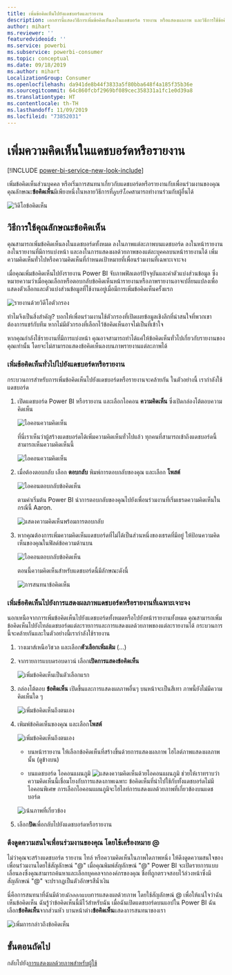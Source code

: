 ```yaml
---
title: เพิ่มข้อคิดเห็นไปยังแดชบอร์ดและรายงาน
description: เอกสารนี้แสดงวิธีการเพิ่มข้อคิดเห็นลงในแดชบอร์ด รายงาน หรือแสดงผลภาพ และวิธีการใช้ข้อคิดเห็นในการสนทนากับผู้ทำงานร่วมกัน
author: mihart
ms.reviewer: ''
featuredvideoid: ''
ms.service: powerbi
ms.subservice: powerbi-consumer
ms.topic: conceptual
ms.date: 09/18/2019
ms.author: mihart
LocalizationGroup: Consumer
ms.openlocfilehash: da941de8b44f3833a5f80bba648f4a185f35b36e
ms.sourcegitcommit: 64c860fcbf2969bf089cec358331a1fc1e0d39a8
ms.translationtype: HT
ms.contentlocale: th-TH
ms.lasthandoff: 11/09/2019
ms.locfileid: "73852031"
---
```

# <a name="add-comments-to-a-dashboard-or-report"></a>เพิ่มความคิดเห็นในแดชบอร์ดหรือรายงาน

[!INCLUDE [power-bi-service-new-look-include](../includes/power-bi-service-new-look-include.md)]

เพิ่มข้อคิดเห็นส่วนบุคคล หรือเริ่มการสนทนาเกี่ยวกับแดชบอร์ดหรือรายงานกับเพื่อนร่วมงานของคุณ คุณลักษณะ**ข้อคิดเห็น**มีเพียงหนึ่งในหลายวิธีการที่*ผูบริโภค*สามารถทำงานร่วมกับผู้อื่นได้ 

![วิดีโอข้อคิดเห็น](media/end-user-comment/comment.gif)

## <a name="how-to-use-the-comments-feature"></a>วิธีการใช้คุณลักษณะข้อคิดเห็น
คุณสามารถเพิ่มข้อคิดเห็นลงในแดชบอร์ดทั้งหมด ลงในภาพแต่ละภาพบนแดชบอร์ด ลงในหน้ารายงาน ลงในรายงานที่มีการแบ่งหน้า และลงในการแสดงผลด้วยภาพของแต่ละบุคคลบนหน้ารายงานได้ เพิ่มความคิดเห็นทั่วไปหรือความคิดเห็นที่กำหนดเป้าหมายที่เพื่อนร่วมงานที่เฉพาะเจาะจง  

เมื่อคุณเพิ่มข้อคิดเห็นไปยังรายงาน Power BI จับภาพฟิลเตอร์ปัจจุบันและค่าตัวแบ่งส่วนข้อมูล ซึ่งหมายความว่าเมื่อคุณเลือกหรือตอบกลับข้อคิดเห็นหน้ารายงานหรือภาพรายงานอาจเปลี่ยนแปลงเพื่อแสดงตัวเลือกและตัวแบ่งส่วนข้อมูลที่ใช้งานอยู่เมื่อมีการเพิ่มข้อคิดเห็นครั้งแรก  

![รายงานด้วยวิดีโอตัวกรอง](media/end-user-comment/power-bi-comment.gif)

ทำไมจึงเป็นสิ่งสำคัญ? บอกให้เพื่อนร่วมงานใช้ตัวกรองที่เปิดเผยข้อมูลเชิงลึกที่น่าสนใจที่พวกเขาต้องการแชร์กับทีม หากไม่มีตัวกรองที่เลือกไว้ข้อคิดเห็นอาจไม่เป็นที่เข้าใจ

หากคุณกำลังใช้รายงานที่มีการแบ่งหน้า คุณอาจสามารถทำได้แค่ให้ข้อคิดเห็นทั่วไปเกี่ยวกับรายงานของคุณเท่านั้น  โดยจะไม่สามารถแสดงข้อคิดเห็นลงบนภาพรายงานแต่ละภาพได้

### <a name="add-a-general-comment-to-a-dashboard-or-report"></a>เพิ่มข้อคิดเห็นทั่วไปไปยังแดชบอร์ดหรือรายงาน
กระบวนการสำหรับการเพิ่มข้อคิดเห็นไปยังแดชบอร์ดหรือรายงานจะคล้ายกัน  ในตัวอย่างนี้ เรากำลังใช้แดชบอร์ด 

1. เปิดแดชบอร์ด Power BI หรือรายงาน และเลือกไอคอน **ความคิดเห็น** ซึ่งเปิดกล่องโต้ตอบความคิดเห็น

    ![ไอคอนความคิดเห็น](media/end-user-comment/power-bi-comment-menu.png)

    ที่นี่เราเห็นว่าผู้สร้างแดชบอร์ดได้เพิ่มความคิดเห็นทั่วไปแล้ว  ทุกคนที่สามารถเข้าถึงแดชบอร์ดนี้สามารถเห็นความคิดเห็นนี้

    ![ไอคอนความคิดเห็น](media/end-user-comment/power-bi-first-comments.png)

2. เมื่อต้องตอบกลับ เลือก **ตอบกลับ** พิมพ์การตอบกลับของคุณ และเลือก **โพสต์**  

    ![ไอคอนตอบกลับข้อคิดเห็น](media/end-user-comment/power-bi-comment-reply.png)

    ตามค่าเริ่มต้น Power BI นำการตอบกลับของคุณไปยังเพื่อนร่วมงานที่เริ่มเธรดความคิดเห็นในกรณีนี้ Aaron. 

    ![แสดงความคิดเห็นพร้อมการตอบกลับ](media/end-user-comment/power-bi-respond.png)

 3. หากคุณต้องการเพิ่มความคิดเห็นแดชบอร์ดที่ไม่ได้เป็นส่วนหนึ่งของเธรดที่มีอยู่ ให้ป้อนความคิดเห็นของคุณในฟิลด์ข้อความด้านบน

    ![ไอคอนตอบกลับข้อคิดเห็น](media/end-user-comment/power-bi-new-comments.png)

    ตอนนี้ความคิดเห็นสำหรับแดชบอร์ดนี้มีลักษณะดังนี้

    ![การสนทนาข้อคิดเห็น](media/end-user-comment/power-bi-conversation.png)

### <a name="add-a-comment-to-a-specific-dashboard-or-report-visual"></a>เพิ่มข้อคิดเห็นไปยังการแสดงผลภาพแดชบอร์ดหรือรายงานที่เฉพาะเจาะจง
นอกเหนือจากการเพิ่มข้อคิดเห็นไปยังแดชบอร์ดทั้งหมดหรือไปยังหน้ารายงานทั้งหมด คุณสามารถเพิ่มข้อคิดเห็นไปยังไทล์แดชบอร์ดแต่ละรายการและการแสดงผลด้วยภาพของแต่ละรายงานได้ กระบวนการนี้จะคล้ายกันและในตัวอย่างนี้เรากำลังใช้รายงาน

1. วางเมาส์เหนือวิชวล และเลือก**ตัวเลือกเพิ่มเติม** (...)    
2. จากรายการแบบดรอบดาวน์ เลือก**เปิดการแสดงข้อคิดเห็น**

    ![เพิ่มข้อคิดเห็นเป็นตัวเลือกแรก](media/end-user-comment/power-bi-report-comment.png)  

3.  กล่องโต้ตอบ **ข้อคิดเห็น** เปิดขึ้นและการแสดงผลภาพอื่นๆ บนหน้าจะเป็นสีเทา ภาพนี้ยังไม่มีความคิดเห็นใด ๆ 

    ![เพิ่มข้อคิดเห็นถึงตนเอง](media/end-user-comment/power-bi-comment-column.png)  

4. เพิมพ์ข้อคิดเห็นของคุณ และเลือก**โพสต์**

    ![เพิ่มข้อคิดเห็นถึงตนเอง](media/end-user-comment/power-bi-comment-logistics.png)  

    - บนหน้ารายงาน ให้เลือกข้อคิดเห็นที่สร้างขึ้นด้วยการแสดงผลภาพ ไฮไลต์ภาพแสดงผลภาพนั้น (ดูข้างบน)

    - บนแดชบอร์ด ไอคอนแผนภูมิ ![แสดงความคิดเห็นด้วยไอคอนแผนภูมิ](media/end-user-comment/power-bi-comment-chart-icon.png) ช่วยให้เราทราบว่าความคิดเห็นนี้เชื่อมโยงกับการแสดงภาพเฉพาะ ข้อคิดเห็นที่นำไปใช้กับทั้งแดชบอร์ดไม่มีไอคอนพิเศษ การเลือกไอคอนแผนภูมิจะไฮไลท์การแสดงผลด้วยภาพที่เกี่ยวข้องบนแดชบอร์ด
    

    ![เน้นภาพที่เกี่ยวข้อง](media/end-user-comment/power-bi-highlight.png)

5. เลือก**ปิด**เพื่อกลับไปยังแดชบอร์ดหรือรายงาน

### <a name="get-your-colleagues-attention-by-using-the--sign"></a>ดึงดูดความสนใจเพื่อนร่วมงานของคุณ โดยใช้เครื่องหมาย @
ไม่ว่าคุณจะสร้างแดชบอร์ด รายงาน ไทล์ หรือความคิดเห็นในภาพใดภาพหนึ่ง ให้ดึงดูดความสนใจของเพื่อนร่วมงานโดยใช้สัญลักษณ์ "\@"  เมื่อคุณพิมพ์สัญลักษณ์ "\@" Power BI จะเปิดรายการแบบเลื่อนลงซึ่งคุณสามารถค้นหาและเลือกบุคคลจากองค์กรของคุณ ชื่อที่ถูกตรวจสอบไว้ล่วงหน้าซึ่งมีสัญลักษณ์ "\@" จะปรากฏเป็นตัวอักษรสีน้ำเงิน 

นี่คือการสนทนาที่ฉันมีด้วย*นักออกแบบ*การแสดงผลด้วยภาพ โดยใช้สัญลักษณ์ @ เพื่อให้แน่ใจว่าฉันเห็นข้อคิดเห็น ฉันรู้ว่าข้อคิดเห็นนี้มีไว้สำหรับฉัน เมื่อฉันเปิดแดชบอร์ดบนแอปใน Power BI ฉันเลือก**ข้อคิดเห็น**จากส่วนหัว บานหน้าต่าง**ข้อคิดเห็น**แสดงการสนทนาของเรา

![เพิ่มการกล่าวถึงข้อคิดเห็น](media/end-user-comment/power-bi-comment-convo.png)  



## <a name="next-steps"></a>ขั้นตอนถัดไป
กลับไปยัง[การแสดงผลด้วยภาพสำหรับผู้ใช้](end-user-visualizations.md)    
<!--[Select a visualization to open a report](end-user-open-report.md)-->
